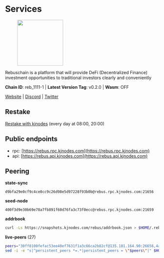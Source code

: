 # Services

<figure><img src="https://raw.githubusercontent.com/kj89/testnet_manuals/main/pingpub/logos/rebus.png" width="150" alt=""><figcaption></figcaption></figure>

Rebuschain is a platform that will provide DeFi (Decentralized Finance)  investment opportunities to traditional investors clearly and conveniently

**Chain ID**: reb_1111-1 | **Latest Version Tag**: v0.2.0 | **Wasm**: OFF

[Website](https://www.rebuschain.com) | [Discord](https://discord.gg/rebuschain) | [Twitter](https://twitter.com/RebusChain)

## Restake

[Restake with kjnodes](https://restake.app/rebus/rebusvaloper1vndzy8y55ylgpmmsc34uy8rm6kqlml6ffs9lrv) (every day at 08:00, 20:00)
## Public endpoints

* rpc: [https://rebus.rpc.kjnodes.com](https://rebus.rpc.kjnodes.com)
* api: [https://rebus.api.kjnodes.com](https://rebus.api.kjnodes.com)

## Peering

**state-sync**

```text
d9bfa29e0cf9c4ce0cc9c26d98e5d97228f93b0b@rebus.rpc.kjnodes.com:21656
```

**seed-node**

```text
400f3d9e30b69e78a7fb891f60d76fa3c73f0ecc@rebus.rpc.kjnodes.com:21659
```

**addrbook**
```bash
curl -Ls https://snapshots.kjnodes.com/rebus/addrbook.json > $HOME/.rebusd/config/addrbook.json
```

**live-peers** (27)
```bash
peers="30ff8100fefac53ee40ef7631f1a3c66ca2b82cf@135.181.164.90:26656,4a4d2e7070e05ad6c13628d2f191d96172659452@65.109.65.210:40656,fa292bfad37826c9da43894b349b1480dff516b5@65.108.99.254:31656,a35d28e111c1dcc1e5f3203627b449adfb4425f2@65.109.29.150:21656,d9bfa29e0cf9c4ce0cc9c26d98e5d97228f93b0b@65.109.88.38:21656,a7d96dc929824613315dcc1c90fee119f28cc51f@164.152.160.207:26656,9d17d1c5b5d3b8c9e7ffab264b45b5dd979116f3@65.109.24.188:26656,98206a8f71578850f1d88f08ede96ebc7e7c76a9@176.9.188.21:52656,69e27ab9b46350654805df3ea8d9ac2f00af4e4c@38.242.244.85:26656,b212d5740b2e11e54f56b072dc13b6134650cfb5@169.155.168.16:26656,ff7621be29e39e9fdf07f2501e1a217201ca29ee@213.239.207.175:39656,056d6a61c8a4c5ccb02123d67a013434423f155a@149.102.142.57:26656,0fedf7695d9e2721663c1d573d6d81a14c21533e@65.21.90.137:12856,a3d975c913570ad217d9a3de01a8616ad5ce20f8@142.132.128.137:26656,6d8c83cc702365363b829a14efdd414401da369b@23.88.69.167:27565,2b7c9ae046c35b48cb7d3d16416c3f36ab648f66@149.102.136.149:26656,b8c42fcb311b47cdb8285b5697f661fbba5bf1a5@51.68.157.129:26656,6daeb8cfea285f561e167a0d94718b61e2cf7944@5.189.187.36:21656,237bfc05da5f8cabee00f148995333f37186d232@164.68.121.101:26656,1e19e8668693863bf573c61f1a83523bf661f9ad@38.242.242.99:26656,b1b08fe470551dca6d6631fb1bfabb814f6c1aec@54.37.129.164:54556,6ac55af662061d3669d7c70961a8fd87ba2f2075@65.108.200.142:26696,d28516746773bfaeca4efa5537c0bf5990b8828e@65.21.229.33:27656,07b84cf4b47a2e5ad251267716fe05bcf30330cd@65.21.170.3:29656,2f6b34ad97c4827dace87436f0299cf89fe0c056@136.243.95.80:46656,10eb2d456219ea712c696251ddf231bbec6d987c@65.109.37.58:15656,12703ce9efe6c1171c193dae2e2041a2be610852@65.108.44.149:29656"
sed -i -e "s|^persistent_peers *=.*|persistent_peers = \"$peers\"|" $HOME/.rebusd/config/config.toml
```
